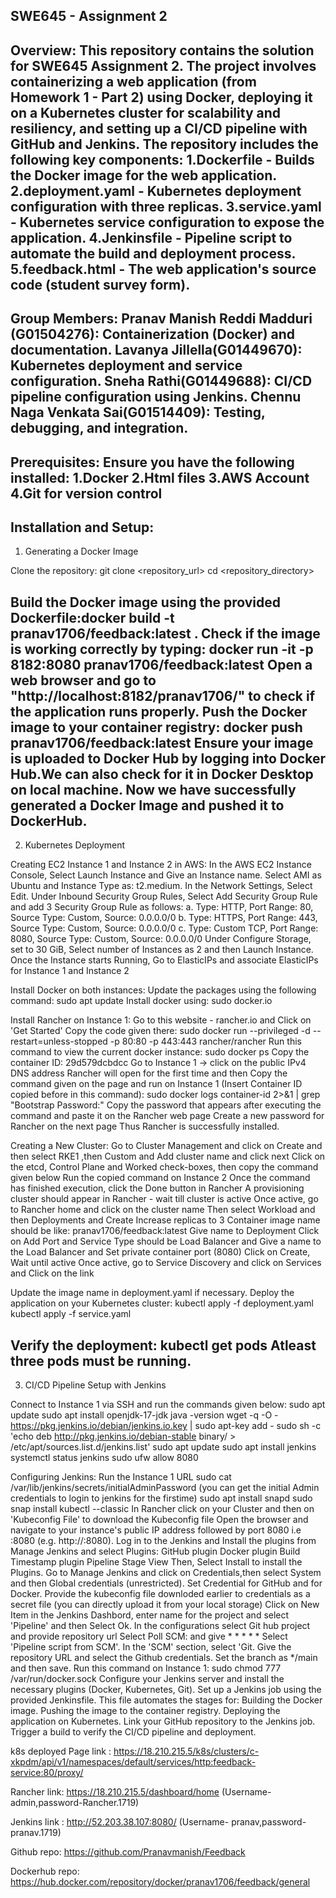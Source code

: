 SWE645 - Assignment 2
-----------------------
Overview:
This repository contains the solution for SWE645 Assignment 2. The project involves containerizing a web application (from Homework 1 - Part 2) using Docker, deploying it on a Kubernetes cluster for scalability and resiliency, and setting up a CI/CD pipeline with GitHub and Jenkins.
The repository includes the following key components:
1.Dockerfile - Builds the Docker image for the web application.
2.deployment.yaml - Kubernetes deployment configuration with three replicas.
3.service.yaml - Kubernetes service configuration to expose the application.
4.Jenkinsfile - Pipeline script to automate the build and deployment process.
5.feedback.html - The web application's source code (student survey form).
------------------------
Group Members:
Pranav Manish Reddi Madduri (G01504276): Containerization (Docker) and documentation.
Lavanya Jillella(G01449670): Kubernetes deployment and service configuration.
Sneha Rathi(G01449688): CI/CD pipeline configuration using Jenkins.
Chennu Naga Venkata Sai(G01514409): Testing, debugging, and integration.
-------------------------
Prerequisites:
Ensure you have the following installed:
1.Docker
2.Html files
3.AWS Account
4.Git for version control
-------------------------
Installation and Setup:
-------------------------
1. Generating a Docker Image

Clone the repository:
git clone <repository_url>
cd <repository_directory>

Build the Docker image using the provided Dockerfile:docker build -t pranav1706/feedback:latest .
Check if the image is working correctly by typing: docker run -it -p 8182:8080 pranav1706/feedback:latest
Open a web browser and go to "http://localhost:8182/pranav1706/" to check if the application runs properly.
Push the Docker image to your container registry: docker push pranav1706/feedback:latest
Ensure your image is uploaded to Docker Hub by logging into Docker Hub.We can also check for it in Docker Desktop on local machine.
Now we have successfully generated a Docker Image and pushed it to DockerHub.
------------------------
2. Kubernetes Deployment

Creating EC2 Instance 1 and Instance 2 in AWS:
In the AWS EC2 Instance Console, Select Launch Instance and Give an Instance name.
Select AMI as Ubuntu and Instance Type as: t2.medium.
In the Network Settings, Select Edit.
Under Inbound Security Group Rules, Select Add Security Group Rule and add 3 Security Group Rule as follows:
	a. Type: HTTP, Port Range: 80, Source Type: Custom, Source: 0.0.0.0/0
	b. Type: HTTPS, Port Range: 443, Source Type: Custom, Source: 0.0.0.0/0
	c. Type: Custom TCP, Port Range: 8080, Source Type: Custom, Source: 0.0.0.0/0
Under Configure Storage, set to 30 GiB, Select number of Instances as 2 and then Launch Instance.
Once the Instance starts Running, Go to ElasticIPs and associate ElasticIPs for Instance 1 and Instance 2 

Install Docker on both instances:
Update the packages using the following command: sudo apt update
Install docker using: sudo docker.io

Install Rancher on Instance 1:
Go to this website - rancher.io and Click on 'Get Started'
Copy the code given there: sudo docker run --privileged -d --restart=unless-stopped -p 80:80 -p 443:443 rancher/rancher
Run this command to view the current docker instance: sudo docker ps
Copy the container ID: 29d579dcbdcc
Go to Instance 1 -> click on the public IPv4 DNS address
Rancher will open for the first time and then Copy the command given on the page and run on Instance 1 (Insert Container ID copied before in this command):
sudo docker logs  container-id  2>&1 | grep "Bootstrap Password:"
Copy the password that appears after executing the command and paste it on the Rancher web page
Create a new password for Rancher on the next page
Thus Rancher is successfully installed.

Creating a New Cluster:
Go to Cluster Management and click on Create and then select RKE1 ,then Custom and Add cluster name and click next
Click on the etcd, Control Plane and Worked check-boxes, then copy the command given below
Run the copied command on Instance 2
Once the command has finished execution, click the Done button in Rancher
A provisioning cluster should appear in Rancher - wait till cluster is active
Once active, go to Rancher home and click on the cluster name
Then select Workload and then Deployments and Create
Increase replicas to 3
Container image name should be like: pranav1706/feedback:latest
Give name to Deployment
Click on Add Port and Service Type should be Load Balancer and Give a name to the Load Balancer and Set private container port (8080)
Click on Create, Wait until active
Once active, go to Service Discovery and click on Services and Click on the link

Update the image name in deployment.yaml if necessary.
Deploy the application on your Kubernetes cluster:
kubectl apply -f deployment.yaml
kubectl apply -f service.yaml

Verify the deployment:
kubectl get pods
Atleast three pods must be running.
-------------------------------------
3. CI/CD Pipeline Setup with Jenkins

Connect to Instance 1 via SSH and run the commands given below:
sudo apt update
sudo apt install openjdk-17-jdk
java -version
wget -q -O - https://pkg.jenkins.io/debian/jenkins.io.key | sudo apt-key add -
sudo sh -c 'echo deb http://pkg.jenkins.io/debian-stable binary/ > /etc/apt/sources.list.d/jenkins.list'
sudo apt update
sudo apt install jenkins
systemctl status jenkins
sudo ufw allow 8080

Configuring Jenkins:
Run the Instance 1 URL 
sudo cat /var/lib/jenkins/secrets/initialAdminPassword (you can get the initial Admin credentials to login to jenkins for the firstime)
sudo apt install snapd
sudo snap install kubectl --classic
In Rancher click on your Cluster and then on 'Kubeconfig File' to download the Kubeconfig file
Open the browser and navigate to your instance's public IP address followed by port 8080 i.e :8080 (e.g. http://<elastic-ip>:8080).
Log in to the Jenkins and Install the plugins from Manage Jenkins and select Plugins:
	GitHub plugin
	Docker plugin
	Build Timestamp plugin
	Pipeline Stage View
Then, Select Install to install the Plugins.
Go to Manage Jenkins and click on Credentials,then select System and then Global credentials (unrestricted).
Set Credential for GitHub and for Docker.
Provide the kubeconfig file downloded earlier to credentials as a secret file (you can directly upload it from your local storage)
Click on New Item in the Jenkins Dashbord, enter name for the project and select 'Pipeline' and then Select Ok.
In the configurations select Git hub project and provide repository url
Select Poll SCM: and give * * * * * 
Select 'Pipeline script from SCM'.
In the 'SCM' section, select 'Git. Give the repository URL and select the Github credentials.
Set the branch as */main and then save.
Run this command on Instance 1: sudo chmod 777 /var/run/docker.sock
Configure your Jenkins server and install the necessary plugins (Docker, Kubernetes, Git).
Set up a Jenkins job using the provided Jenkinsfile. This file automates the stages for:
Building the Docker image.
Pushing the image to the container registry.
Deploying the application on Kubernetes.
Link your GitHub repository to the Jenkins job.
Trigger a build to verify the CI/CD pipeline and deployment.



k8s deployed Page link : https://18.210.215.5/k8s/clusters/c-xkpdm/api/v1/namespaces/default/services/http:feedback-service:80/proxy/

Rancher link: https://18.210.215.5/dashboard/home (Username- admin,password-Rancher.1719)

Jenkins link : http://52.203.38.107:8080/  (Username- pranav,password- pranav.1719)

Github repo: https://github.com/Pranavmanish/Feedback

Dockerhub repo: https://hub.docker.com/repository/docker/pranav1706/feedback/general

